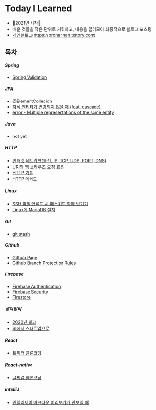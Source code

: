 # Today I Learned
- 🤩2021년 시작🤩
- 배운 것들을 작은 단위로 커밋하고, 내용을 끌어모아 최종적으로 블로그 포스팅
- [개인블로그(https://prohannah.tistory.com)](https://prohannah.tistory.com)

목차
---
##### Spring
- [Spring Validation](spring/validation/validation.md)

##### JPA
- [@ElementCollecion](jpa/ElementCollection/ElementCollection-annotaion.md)
- [자식 엔티티가 변경되지 않을 때 (feat. cascade)](jpa/자식엔티티가-변경되지-않을때-casecade/자식엔티티가-변경되지-않을때-cascade.md) 
- [error - Multiple representations of the same entity](jpa/error/multiple-representations-of-the-same-entity/multiple-representations-of-the-same-entity.md)

##### Java
- not yet

##### HTTP
- [인터넷 네트워크(통신, IP, TCP, UDP, PORT, DNS)](http/internet-network)
- [URI와 웹 브라우즈 요청 흐름](http/uri-and-web-browser)
- [HTTP 기본](http/http)
- [HTTP 메서드](http/http-method)

##### Linux
- [SSH 파일 업로드 시 패스워드 함께 넘기기](linux/SSH-파일업로드-패스워드/SSH-파일업로드-패스워드.md)
- [Linux에 MariaDB 설치](linux/install-mariaDB/install-mariaDB.md)

##### Git
- [git stash](git/git-stash-특정파일들-선택/git-stash-특정파일들-선택.md)

##### Github
- [Github Page](github/github-page-hosting/github-page-hosting.md)
- [Github Branch Protection Rules](github/github-branch-protection-rules/github-branch-protection.md)

##### Firebase
- [Firebase Authentication](firebase/auth/firebase-auth.md)
- [Firebase Security](firebase/security/firebase-security.md)
- [Firestore](firebase/cloud-firestore/cloud-firestore.md)

##### 생각정리
- [2020년 회고](생각정리/2020년-회고/2020년-회고.md)
- [SI에서 스타트업으로](https://prohannah.tistory.com/130)

##### React
- [트위터 클론코딩](https://github.com/HyunAh-iia/react-firebase-nwitter)

##### React-native
- [날씨앱 클론코딩](https://github.com/HyunAh-iia/react-native-weather)

##### intelliJ
- [인텔리제이 마크다운 미리보기가 안보일 때](/intellij/intelij-markdown-preview가-안보일때/intelij-markdown-preview가-안보일때.md)
